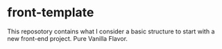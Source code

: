 # front-template
This reposotory contains what I consider a basic structure to start with a new front-end project.  Pure Vanilla Flavor.
